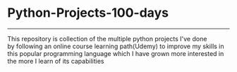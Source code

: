 # Python-Projects-100-days
***********************************************************************************
 This repository is collection of the multiple python projects I've done         
 by following an online course learning path(Udemy) to improve my skills in this 
 popular programming language which I have grown more interested in              
 the more I learn of its capabilities                                            
                                                                                 

